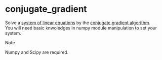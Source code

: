 # conjugate_gradient
Solve a [system of linear equations](https://en.wikipedia.org/wiki/System_of_linear_equations) by the [conjugate gradient algorithm](https://en.wikipedia.org/wiki/Conjugate_gradient_method). <br>
You will need basic knwoledges in numpy module manipulation to set your system.

> [!NOTE]
> Numpy and Scipy are required.
